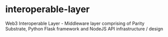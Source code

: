 # interoperable-layer
Web3 Interoperable Layer - Middleware layer comprising of Parity Substrate, Python Flask framework and NodeJS API infrastructure / design
